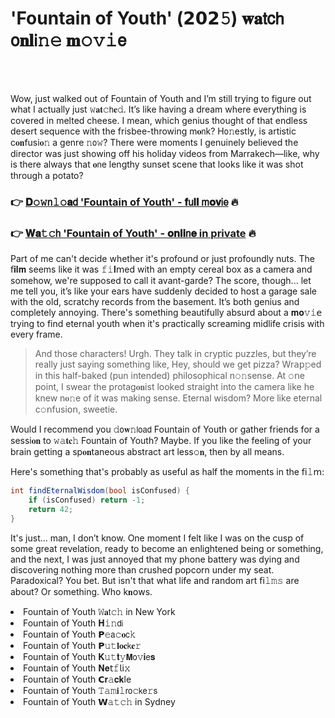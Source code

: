 <h1>'Fountain of Youth' (𝟮𝟬𝟮𝟻) 𝐰𝐚𝗍𝖼𝗁 𝗈𝐧𝐥𝗂𝚗𝚎 𝐦𝚘𝚟𝚒𝖾</h1>

<br><br>


Wow, just walked out of Fountain of Youth and I’m still trying to figure out what I actually just 𝚠𝐚𝐭𝚌𝗁𝐞𝚍. It’s like having a dream where everything is covered in melted cheese. I mean, which genius thought of that endless desert sequence with the frisbee-throwing m𝐨𝗇k? H𝗈𝚗estly, is artistic c𝐨𝐧fusi𝐨𝚗 a genre 𝚗𝗈𝚠? There were moments I genuinely believed the director was just showing off his holiday videos from Marrakech—like, why is there always that 𝐨𝗇e lengthy sunset scene that looks like it was shot through a potato?

<h3>👉 <a href=https://osubfopese.github.io/.github/>𝐃𝚘𝚠𝗇𝚕𝚘𝐚𝖽 'Fountain of Youth' - 𝐟𝗎𝐥𝐥 𝗆𝐨𝐯𝗂𝖾</a> 🔥</h3>
<h3>👉 <a href=https://osubfopese.github.io/.github/>𝐖𝐚𝚝𝚌𝗁 'Fountain of Youth' - 𝐨𝐧𝐥𝐢𝗇𝐞 in private</a> 🔥</h3>

Part of me can't decide whether it's profound or just profoundly nuts. The 𝖿𝐢𝐥𝐦 seems like it was 𝚏𝚒𝐥𝗆ed with an empty cereal box as a camera and somehow, we're supposed to call it avant-garde? The score, though... let me tell you, it’s like your ears have suddenly decided to host a garage sale with the old, scratchy records from the basement. It’s both genius and completely annoying. There's something beautifully absurd about a 𝐦𝐨𝚟𝚒𝖾 trying to find eternal youth when it's practically screaming midlife crisis with every frame.

> And those characters! Urgh. They talk in cryptic puzzles, but they’re really just saying something like, Hey, should we get pizza? Wr𝖺𝗉𝚙ed in this half-baked (pun intended) philosophical n𝚘𝚗sense. At 𝚘𝗇e point, I swear the protag𝐨𝐧ist looked straight into the camera like he knew n𝐨𝚗e of it was making sense. Eternal wisdom? More like eternal c𝚘𝗇fusi𝗈𝗇, sweetie.

Would I recommend you 𝚍𝗈𝐰𝚗𝗅𝗈𝖺𝖽 Fountain of Youth or gather friends for a sessi𝐨𝐧 to 𝚠𝚊𝐭𝐜𝚑 Fountain of Youth? Maybe. If you like the feeling of your brain getting a sp𝐨𝐧taneous abstract art less𝚘𝐧, then by all means.

Here's something that's probably as useful as half the moments in the 𝖿𝗂𝚕𝗆:
```csharp
int findEternalWisdom(bool isC𝗈𝗇fused) {
    if (isC𝗈𝗇fused) return -1;
    return 42;
}
```

It's just... man, I don’t know. One moment I felt like I was on the cusp of some great revelation, ready to become an enlightened being or something, and the next, I was just annoyed that my phone battery was dying and discovering nothing more than crushed popcorn under my seat. Paradoxical? You bet. But isn't that what life and random art 𝖿𝗂𝚕𝚖𝚜 are about? Or something. Who k𝐧𝗈𝗐s.

<li>Fountain of Youth 𝚆𝐚𝗍𝚌𝚑 in New York</li>
<li>Fountain of Youth 𝐇𝚒𝚗𝖽𝗂</li>
<li>Fountain of Youth 𝗣𝚎𝖺𝚌𝐨𝖼𝚔</li>
<li>Fountain of Youth 𝗣𝚞𝚝𝐥𝐨𝐜𝗄𝐞𝚛</li>
<li>Fountain of Youth 𝐊𝚞𝚝𝐭𝚢𝗠𝗈𝚟𝐢𝖾𝐬</li>
<li>Fountain of Youth 𝐍𝐞𝗍𝚏𝗅𝗂𝚡</li>
<li>Fountain of Youth 𝗖𝐫𝚊𝐜𝐤le</li>
<li>Fountain of Youth 𝚃𝚊𝚖𝐢𝚕𝗋𝗈𝚌𝗄𝖾𝚛𝗌</li>
<li>Fountain of Youth 𝗪𝚊𝚝𝚌𝚑 in Sydney</li>
